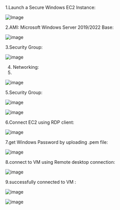 1.Launch a Secure Windows EC2 Instance:

![Image](https://github.com/user-attachments/assets/5b5dcfc7-a215-48ac-a15d-1eaadb209dd4)


2.AMI: Microsoft Windows Server 2019/2022 Base:

![image](https://github.com/user-attachments/assets/2d6c4efb-b99f-4f26-bdd3-16bec49aa544)


3.Security Group: 

![image](https://github.com/user-attachments/assets/b597d8fc-9f14-4357-ae66-bbdae3fb3b8d)


4. Networking:
5. 
 ![image](https://github.com/user-attachments/assets/61a91829-aee0-4780-8f88-0b37b6e2daa0)


5.Security Group:

![image](https://github.com/user-attachments/assets/7cc92dff-6a0f-4b3c-a270-ad0b02f9d527)



![image](https://github.com/user-attachments/assets/fa7f66d9-44bf-409d-b378-0ec0f5d79cb6)


6.Connect EC2 using RDP client:

![image](https://github.com/user-attachments/assets/6c27dcd9-5631-49cc-8357-ec227cd93b5d)


7.get Windows Password by uploading .pem file: 

![image](https://github.com/user-attachments/assets/23368288-6798-4213-8d25-54503a27ff75)


8.connect to VM using Remote desktop connection: 

![image](https://github.com/user-attachments/assets/2d63d88a-3502-4226-af99-ab48c7c5c5e8)


9.successfully connected to VM :

![image](https://github.com/user-attachments/assets/26f055dd-4775-459d-a8c0-b91510bb5437)


![image](https://github.com/user-attachments/assets/df5bf557-afda-4f4c-88b4-4ba72c90a26c)









